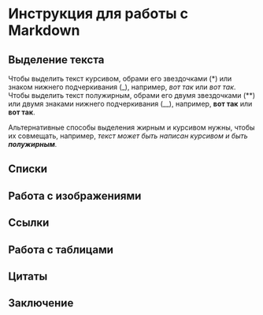 # Инструкция для работы с Markdown

## Выделение текста
Чтобы выделить текст курсивом, обрами его звездочками (*) или знаком нижнего подчеркивания (_), например, *вот так* или _вот так_.
Чтобы выделить текст полужирным, обрами его двумя звездочками (**) или двумя знаками нижнего подчеркивания (__), например, **вот так** или __вот так__.

Альтернативные способы выделения жирным и курсивом нужны, чтобы их совмещать, например, _текст может быть написан курсивом и быть **полужирным**._
## Списки

## Работа с изображениями

## Ссылки

## Работа с таблицами

## Цитаты

## Заключение